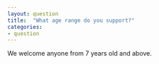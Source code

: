```yaml
---
layout: question
title:  "What age range do you support?"
categories:
- question
---
```

We welcome anyone from 7 years old and above.